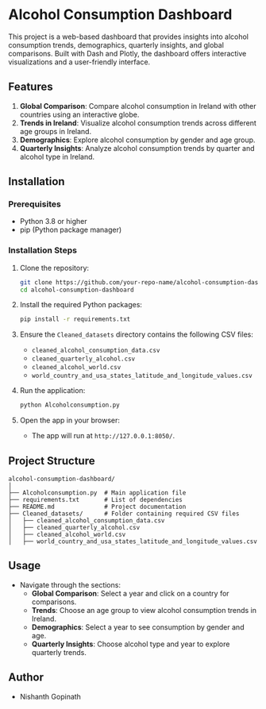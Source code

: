 
# Alcohol Consumption Dashboard

This project is a web-based dashboard that provides insights into alcohol consumption trends, demographics, quarterly insights, and global comparisons. Built with Dash and Plotly, the dashboard offers interactive visualizations and a user-friendly interface.

## Features
1. **Global Comparison**: Compare alcohol consumption in Ireland with other countries using an interactive globe.
2. **Trends in Ireland**: Visualize alcohol consumption trends across different age groups in Ireland.
3. **Demographics**: Explore alcohol consumption by gender and age group.
4. **Quarterly Insights**: Analyze alcohol consumption trends by quarter and alcohol type in Ireland.

## Installation

### Prerequisites
- Python 3.8 or higher
- pip (Python package manager)

### Installation Steps
1. Clone the repository:
   ```bash
   git clone https://github.com/your-repo-name/alcohol-consumption-dashboard.git
   cd alcohol-consumption-dashboard
   ```

2. Install the required Python packages:
   ```bash
   pip install -r requirements.txt
   ```

3. Ensure the `Cleaned_datasets` directory contains the following CSV files:
   - `cleaned_alcohol_consumption_data.csv`
   - `cleaned_quarterly_alcohol.csv`
   - `cleaned_alcohol_world.csv`
   - `world_country_and_usa_states_latitude_and_longitude_values.csv`

4. Run the application:
   ```bash
   python Alcoholconsumption.py
   ```

5. Open the app in your browser:
   - The app will run at `http://127.0.0.1:8050/`.

## Project Structure
```
alcohol-consumption-dashboard/
│
├── Alcoholconsumption.py  # Main application file
├── requirements.txt       # List of dependencies
├── README.md              # Project documentation
├── Cleaned_datasets/      # Folder containing required CSV files
│   ├── cleaned_alcohol_consumption_data.csv
│   ├── cleaned_quarterly_alcohol.csv
│   ├── cleaned_alcohol_world.csv
│   ├── world_country_and_usa_states_latitude_and_longitude_values.csv
```

## Usage
- Navigate through the sections:
  - **Global Comparison**: Select a year and click on a country for comparisons.
  - **Trends**: Choose an age group to view alcohol consumption trends in Ireland.
  - **Demographics**: Select a year to see consumption by gender and age.
  - **Quarterly Insights**: Choose alcohol type and year to explore quarterly trends.
    

## Author
- Nishanth Gopinath

